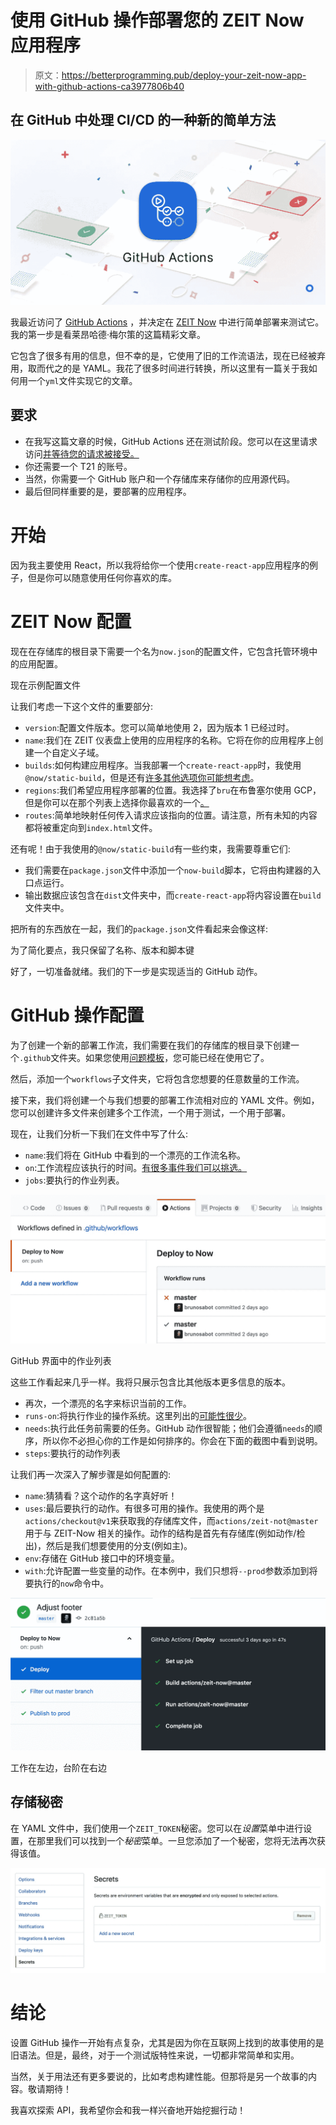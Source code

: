 # 使用 GitHub 操作部署您的 ZEIT Now 应用程序

> 原文：<https://betterprogramming.pub/deploy-your-zeit-now-app-with-github-actions-ca3977806b40>

## 在 GitHub 中处理 CI/CD 的一种新的简单方法

![](img/66401a3519771083cbe64309f0d3483b.png)

我最近访问了 [GitHub Actions](https://github.com/features/actions) ，并决定在 [ZEIT Now](https://zeit.co/home) 中进行简单部署来测试它。我的第一步是看莱昂哈德·梅尔策的这篇精彩文章。

它包含了很多有用的信息，但不幸的是，它使用了旧的工作流语法，现在已经被弃用，取而代之的是 YAML。我花了很多时间进行转换，所以这里有一篇关于我如何用一个`yml`文件实现它的文章。

## 要求

*   在我写这篇文章的时候，GitHub Actions 还在测试阶段。您可以在这里请求访问[并等待您的请求被接受。](https://github.com/features/actions)
*   你还需要一个 T21 的账号。
*   当然，你需要一个 GitHub 账户和一个存储库来存储你的应用源代码。
*   最后但同样重要的是，要部署的应用程序。

# 开始

因为我主要使用 React，所以我将给你一个使用`create-react-app`应用程序的例子，但是你可以随意使用任何你喜欢的库。

# ZEIT Now 配置

现在在存储库的根目录下需要一个名为`now.json`的配置文件，它包含托管环境中的应用配置。

现在示例配置文件

让我们考虑一下这个文件的重要部分:

*   `version`:配置文件版本。您可以简单地使用 2，因为版本 1 已经过时。
*   `name`:我们在 ZEIT 仪表盘上使用的应用程序的名称。它将在你的应用程序上创建一个自定义子域。
*   `builds`:如何构建应用程序。当我部署一个`create-react-app`时，我使用`@now/static-build`，但是还有[许多其他选项你可能想考虑](https://zeit.co/docs/v2/advanced/builders)。
*   `regions`:我们希望应用程序部署的位置。我选择了`bru`在布鲁塞尔使用 GCP，但是你可以在那个列表上选择你最喜欢的一个[。](https://zeit.co/docs/v2/network/regions-and-providers)
*   `routes`:简单地映射任何传入请求应该指向的位置。请注意，所有未知的内容都将被重定向到`index.html`文件。

还有呢！由于我使用的`@now/static-build`有一些约束，我需要尊重它们:

*   我们需要在`package.json`文件中添加一个`now-build`脚本，它将由构建器的入口点运行。
*   输出数据应该包含在`dist`文件夹中，而`create-react-app`将内容设置在`build`文件夹中。

把所有的东西放在一起，我们的`package.json`文件看起来会像这样:

为了简化要点，我只保留了名称、版本和脚本键

好了，一切准备就绪。我们的下一步是实现适当的 GitHub 动作。

# GitHub 操作配置

为了创建一个新的部署工作流，我们需要在我们的存储库的根目录下创建一个`.github`文件夹。如果您使用[问题模板](https://help.github.com/en/articles/creating-issue-templates-for-your-repository)，您可能已经在使用它了。

然后，添加一个`workflows`子文件夹，它将包含您想要的任意数量的工作流。

接下来，我们将创建一个与我们想要的部署工作流相对应的 YAML 文件。例如，您可以创建许多文件来创建多个工作流，一个用于测试，一个用于部署。

现在，让我们分析一下我们在文件中写了什么:

*   `name`:我们将在 GitHub 中看到的一个漂亮的工作流名称。
*   `on`:工作流程应该执行的时间。[有很多事件我们可以挑选。](https://help.github.com/en/articles/events-that-trigger-workflows)
*   `jobs`:要执行的作业列表。

![](img/02005f5ab242446c73e83430a2da27ed.png)

GitHub 界面中的作业列表

这些工作看起来几乎一样。我将只展示包含比其他版本更多信息的版本。

*   再次，一个漂亮的名字来标识当前的工作。
*   `runs-on`:将执行作业的操作系统。这里列出的[可能性很少](https://help.github.com/en/articles/workflow-syntax-for-github-actions#jobsjob_idruns-on)。
*   `needs`:执行此任务前需要的任务。GitHub 动作很智能；他们会遵循`needs`的顺序，所以你不必担心你的工作是如何排序的。你会在下面的截图中看到说明。
*   `steps`:要执行的动作列表

让我们再一次深入了解步骤是如何配置的:

*   `name`:猜猜看？这个动作的名字真好听！
*   `uses`:最后要执行的动作。有很多可用的操作。我使用的两个是`actions/checkout@v1`来获取我的存储库文件，而`actions/zeit-not@master`用于与 ZEIT-Now 相关的操作。动作的结构是首先有存储库(例如动作/检出)，然后是我们想要使用的分支(例如主)。
*   `env`:存储在 GitHub 接口中的环境变量。
*   `with`:允许配置一些变量的动作。在本例中，我们只想将`--prod`参数添加到将要执行的`now`命令中。

![](img/714f1824bd8b3345425249843c743c14.png)

工作在左边，台阶在右边

## 存储秘密

在 YAML 文件中，我们使用一个`ZEIT_TOKEN`秘密。您可以在*设置*菜单中进行设置，在那里我们可以找到一个*秘密*菜单。一旦您添加了一个秘密，您将无法再次获得该值。

![](img/1486364c5931b4f9e88ee9cb67c159ff.png)

# 结论

设置 GitHub 操作一开始有点复杂，尤其是因为你在互联网上找到的故事使用的是旧语法。但是，最终，对于一个测试版特性来说，一切都非常简单和实用。

当然，关于用法还有更多要说的，比如考虑构建性能。但那将是另一个故事的内容。敬请期待！

我喜欢探索 API，我希望你会和我一样兴奋地开始挖掘行动！
